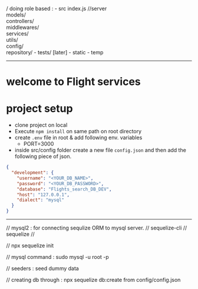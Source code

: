 / doing role based : 
    - src
        index.js //server    
        models/  
        controllers/   
        middlewares/  
        services/  
        utils/  
        config/  
        repository/
    - tests/ [later]
    - static
    - temp

---
 
# welcome to Flight services

# project setup 
- clone project on local
- Execute `npm install` on same path on root directory
- create `.env` file in root & add following env. variables
    - PORT=3000
- inside src/config folder create a new file `config.json` and then add the following piece of json.
```json
{
  "development": {
    "username": "<YOUR_DB_NAME>",
    "password": "<YOUR_DB_PASSWORD>",
    "database": "Flights_search_DB_DEV",
    "host": "127.0.0.1",
    "dialect": "mysql"
  }
}
```




---

// mysql2 : for connecting sequlize ORM to mysql server.
// sequelize-cli 
// sequelize
// 

// npx sequelize init

// mysql command : sudo mysql -u root -p

// seeders : seed dummy data

// creating db through : npx sequelize db:create from config/config.json

